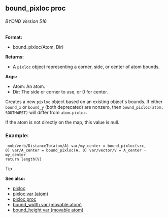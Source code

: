 ## bound_pixloc proc 
###### BYOND Version 516

**Format:**
+   bound_pixloc(Atom, Dir)
<!-- -->
**Returns:**
+   A `pixloc` object representing a corner, side, or center of atom
    bounds.
<!-- -->
**Args:**
+   Atom: An atom.
+   Dir: The side or corner to use, or 0 for center.


Creates a new `pixloc` object based on an existing object\'s
bounds. If either `bound_x` or `bound_y` (both deprecated) are nonzero,
then `bound_pixloc(atom, SOUTHWEST)` will differ from `atom.pixloc`.


If the atom is not directly on the map, this value is null.
### Example:

```
 mob/verb/DistanceTo(atom/A) var/my_center = bound_pixloc(src,
0) var/A_center = bound_pixloc(A, 0) var/vector/V = A_center - my_center
return length(V) 
```


> [!TIP] 
> **See also:**
> +   [pixloc](/ref/pixloc.md) 
> +   [pixloc var (atom)](/ref/atom/var/pixloc.md) 
> +   [pixloc proc](/ref/proc/pixloc.md) 
> +   [bound_width var (movable atom)](/ref/atom/movable/var/bound_width.md) 
> +   [bound_height var (movable atom)](/ref/atom/movable/var/bound_height.md) <!-- -->